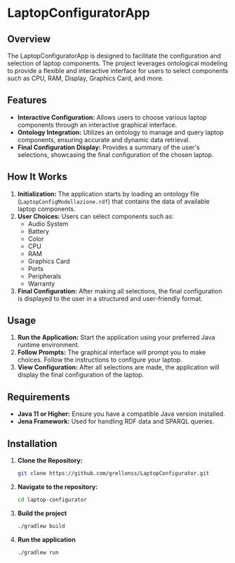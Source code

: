 # LaptopConfiguratorApp

## Overview
The LaptopConfiguratorApp is designed to facilitate the configuration and selection of laptop components. The project leverages ontological modeling to provide a flexible and interactive interface for users to select components such as CPU, RAM, Display, Graphics Card, and more.

## Features
- **Interactive Configuration:** Allows users to choose various laptop components through an interactive graphical interface.
- **Ontology Integration:** Utilizes an ontology to manage and query laptop components, ensuring accurate and dynamic data retrieval.
- **Final Configuration Display:** Provides a summary of the user's selections, showcasing the final configuration of the chosen laptop.

## How It Works
1. **Initialization:** The application starts by loading an ontology file (`LaptopConfigModellazione.rdf`) that contains the data of available laptop components.
2. **User Choices:** Users can select components such as:
   - Audio System
   - Battery
   - Color
   - CPU
   - RAM
   - Graphics Card
   - Ports
   - Peripherals
   - Warranty
3. **Final Configuration:** After making all selections, the final configuration is displayed to the user in a structured and user-friendly format.

## Usage
1. **Run the Application:** Start the application using your preferred Java runtime environment.
2. **Follow Prompts:** The graphical interface will prompt you to make choices. Follow the instructions to configure your laptop.
3. **View Configuration:** After all selections are made, the application will display the final configuration of the laptop.

## Requirements
- **Java 11 or Higher:** Ensure you have a compatible Java version installed.
- **Jena Framework:** Used for handling RDF data and SPARQL queries.

## Installation
1. **Clone the Repository:**
   ```bash
   git clone https://github.com/grellonss/LaptopConfigurator.git
   ```
2. **Navigate to the repository:**
   ```bash
   cd laptop-configurator
   ```
3. **Build the project**
   ```bash
   ./gradlew build
   ```
4. **Run the application**
   ```bash
   ./gradlew run
   ```
